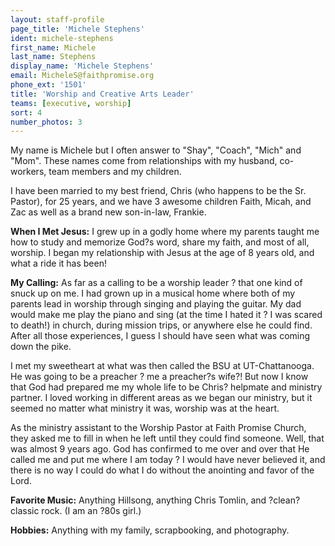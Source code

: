 ```yaml
---
layout: staff-profile
page_title: 'Michele Stephens'
ident: michele-stephens
first_name: Michele
last_name: Stephens
display_name: 'Michele Stephens'
email: MicheleS@faithpromise.org
phone_ext: '1501'
title: 'Worship and Creative Arts Leader'
teams: [executive, worship]
sort: 4
number_photos: 3
---
```


My name is Michele but I often answer to "Shay", "Coach", "Mich" and "Mom". These names come from relationships with my husband, co-workers, team members and my children.

I have been married to my best friend, Chris (who happens to be the Sr. Pastor), for 25 years, and we have 3 awesome children Faith, Micah, and Zac as well as a brand new son-in-law, Frankie.

<strong>When I Met Jesus:</strong> I grew up in a godly home where my parents taught me how to study and memorize God?s word, share my faith, and most of all, worship. I began my relationship with Jesus at the age of 8 years old, and what a ride it has been!

<strong>My Calling:</strong> As far as a calling to be a worship leader ? that one kind of snuck up on me. I had grown up in a musical home where both of my parents lead in worship through singing and playing the guitar. My dad would make me play the piano and sing (at the time I hated it ? I was scared to death!) in church, during mission trips, or anywhere else he could find. After all those experiences, I guess I should have seen what was coming down the pike.

I met my sweetheart at what was then called the BSU at UT-Chattanooga. He was going to be a preacher ? me a preacher?s wife?! But now I know that God had prepared me my whole life to be Chris? helpmate and ministry partner. I loved working in different areas as we began our ministry, but it seemed no matter what ministry it was, worship was at the heart.

As the ministry assistant to the Worship Pastor at Faith Promise Church, they asked me to fill in when he left until they could find someone. Well, that was almost 9 years ago. God has confirmed to me over and over that He called me and put me where I am today ? I would have never believed it, and there is no way I could do what I do without the anointing and favor of the Lord.

<strong>Favorite Music:</strong> Anything Hillsong, anything Chris Tomlin, and ?clean? classic rock. (I am an ?80s girl.)

<strong>Hobbies:</strong> Anything with my family, scrapbooking, and photography.